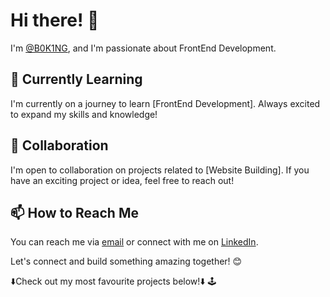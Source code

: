 # Hi there! 👋

I'm [@B0K1NG](https://github.com/B0K1NG), and I'm passionate about FrontEnd Development.

## 🌱 Currently Learning

I'm currently on a journey to learn [FrontEnd Development]. Always excited to expand my skills and knowledge!

## 💞️ Collaboration

I'm open to collaboration on projects related to [Website Building]. If you have an exciting project or idea, feel free to reach out!

## 📫 How to Reach Me

You can reach me via [email](https://mail.google.com/mail/?view=cm&source=mailto&to=dominykaspavlijus@gmail.com) or connect with me on [LinkedIn](https://www.linkedin.com/in/dominykas-pavlijus-138b41270/).

Let's connect and build something amazing together! 😊

⬇️Check out my most favourite projects below!⬇️ 🕹️
